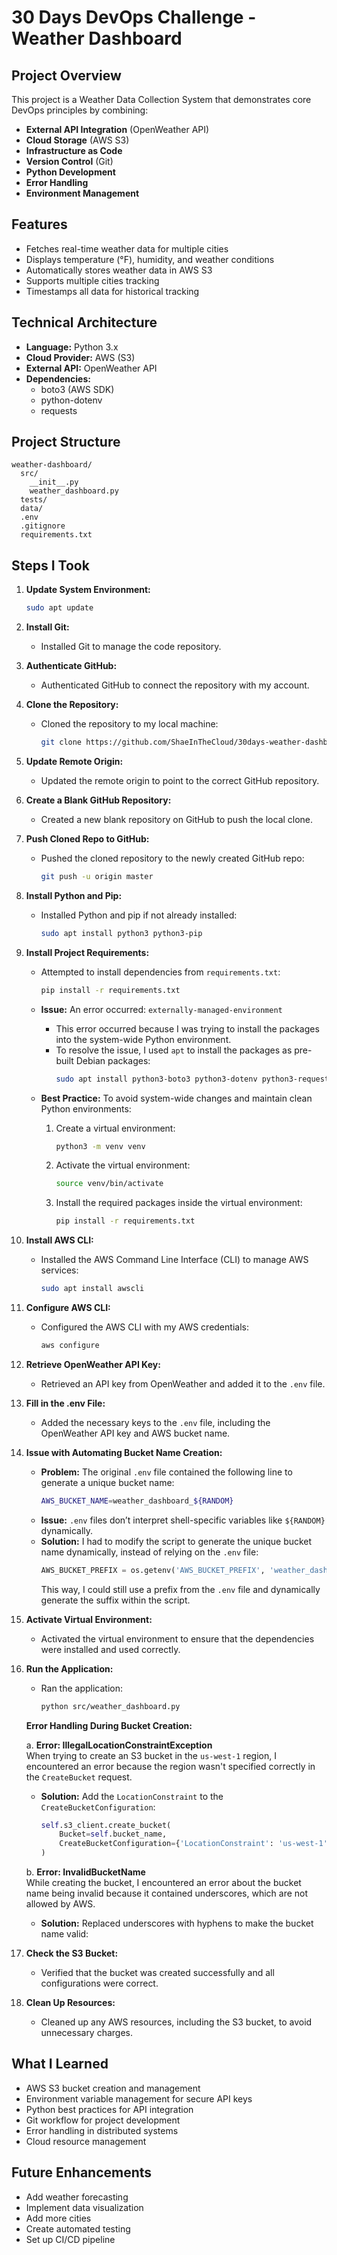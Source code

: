 # 30 Days DevOps Challenge - Weather Dashboard

## Project Overview
This project is a Weather Data Collection System that demonstrates core DevOps principles by combining:
- **External API Integration** (OpenWeather API)
- **Cloud Storage** (AWS S3)
- **Infrastructure as Code**
- **Version Control** (Git)
- **Python Development**
- **Error Handling**
- **Environment Management**

## Features
- Fetches real-time weather data for multiple cities
- Displays temperature (°F), humidity, and weather conditions
- Automatically stores weather data in AWS S3
- Supports multiple cities tracking
- Timestamps all data for historical tracking

## Technical Architecture
- **Language:** Python 3.x
- **Cloud Provider:** AWS (S3)
- **External API:** OpenWeather API
- **Dependencies:** 
  - boto3 (AWS SDK)
  - python-dotenv
  - requests

## Project Structure
```
weather-dashboard/
  src/
    __init__.py
    weather_dashboard.py
  tests/
  data/
  .env
  .gitignore
  requirements.txt
```

## Steps I Took

1. **Update System Environment:**
   ```bash
   sudo apt update
   ```

2. **Install Git:**
   - Installed Git to manage the code repository.

3. **Authenticate GitHub:**
   - Authenticated GitHub to connect the repository with my account.

4. **Clone the Repository:**
   - Cloned the repository to my local machine:
     ```bash
     git clone https://github.com/ShaeInTheCloud/30days-weather-dashboard.git
     ```

5. **Update Remote Origin:**
   - Updated the remote origin to point to the correct GitHub repository.

6. **Create a Blank GitHub Repository:**
   - Created a new blank repository on GitHub to push the local clone.

7. **Push Cloned Repo to GitHub:**
   - Pushed the cloned repository to the newly created GitHub repo:
     ```bash
     git push -u origin master
     ```

8. **Install Python and Pip:**
   - Installed Python and pip if not already installed:
     ```bash
     sudo apt install python3 python3-pip
     ```

9. **Install Project Requirements:**
   - Attempted to install dependencies from `requirements.txt`:
     ```bash
     pip install -r requirements.txt
     ```
   - **Issue:** An error occurred: `externally-managed-environment`
     - This error occurred because I was trying to install the packages into the system-wide Python environment.
     - To resolve the issue, I used `apt` to install the packages as pre-built Debian packages:
       ```bash
       sudo apt install python3-boto3 python3-dotenv python3-requests
       ```

   - **Best Practice:** To avoid system-wide changes and maintain clean Python environments:
     1. Create a virtual environment:
        ```bash
        python3 -m venv venv
        ```
     2. Activate the virtual environment:
        ```bash
        source venv/bin/activate
        ```
     3. Install the required packages inside the virtual environment:
        ```bash
        pip install -r requirements.txt
        ```

10. **Install AWS CLI:**
    - Installed the AWS Command Line Interface (CLI) to manage AWS services:
      ```bash
      sudo apt install awscli
      ```

11. **Configure AWS CLI:**
    - Configured the AWS CLI with my AWS credentials:
      ```bash
      aws configure
      ```

12. **Retrieve OpenWeather API Key:**
    - Retrieved an API key from OpenWeather and added it to the `.env` file.

13. **Fill in the .env File:**
    - Added the necessary keys to the `.env` file, including the OpenWeather API key and AWS bucket name.

14. **Issue with Automating Bucket Name Creation:**
    - **Problem:** The original `.env` file contained the following line to generate a unique bucket name:
      ```bash
      AWS_BUCKET_NAME=weather_dashboard_${RANDOM}
      ```
    - **Issue:** `.env` files don’t interpret shell-specific variables like `${RANDOM}` dynamically.
    - **Solution:** I had to modify the script to generate the unique bucket name dynamically, instead of relying on the `.env` file:
      ```python
      AWS_BUCKET_PREFIX = os.getenv('AWS_BUCKET_PREFIX', 'weather_dashboard')
      ```
      This way, I could still use a prefix from the `.env` file and dynamically generate the suffix within the script.

15. **Activate Virtual Environment:**
    - Activated the virtual environment to ensure that the dependencies were installed and used correctly.

16. **Run the Application:**
    - Ran the application:
      ```bash
      python src/weather_dashboard.py
      ```

    **Error Handling During Bucket Creation:**

    a. **Error: IllegalLocationConstraintException**  
       When trying to create an S3 bucket in the `us-west-1` region, I encountered an error because the region wasn't specified correctly in the `CreateBucket` request. 
       - **Solution:** Add the `LocationConstraint` to the `CreateBucketConfiguration`:
         ```python
         self.s3_client.create_bucket(
             Bucket=self.bucket_name,
             CreateBucketConfiguration={'LocationConstraint': 'us-west-1'}
         )
         ```

    b. **Error: InvalidBucketName**  
       While creating the bucket, I encountered an error about the bucket name being invalid because it contained underscores, which are not allowed by AWS.  
       - **Solution:** Replaced underscores with hyphens to make the bucket name valid:
 

17. **Check the S3 Bucket:**
    - Verified that the bucket was created successfully and all configurations were correct.

18. **Clean Up Resources:**
    - Cleaned up any AWS resources, including the S3 bucket, to avoid unnecessary charges.

## What I Learned

- AWS S3 bucket creation and management
- Environment variable management for secure API keys
- Python best practices for API integration
- Git workflow for project development
- Error handling in distributed systems
- Cloud resource management

## Future Enhancements

- Add weather forecasting
- Implement data visualization
- Add more cities
- Create automated testing
- Set up CI/CD pipeline



